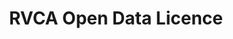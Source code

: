 ---
schema: default
title: RVCA Open Data Licence
organization: RVCA
notes: >-
  Allows you to distribute, remix, tweak, and build upon our work, even
  commercially, as long as you credit RVCA for the original creation and licence
  new creations under identical terms. This is our most accommodating licence
  offered and allows for maximum dissemination and use of RVCA's licenced
  information.<br><br><strong>Required:</strong> <i>Attribution, Licence and
  Copyright Notice</i><br><strong>Permitted:</strong> <i>Private Use, Commercial
  Use, Distribute, Modification, Sell,
  Derivatives</i><br><strong>Forbidden:</strong> <i>Sublicence and Hold
  Liable</i>
resources:
  - name: RVCA Open Data Licence
    url: 'http://gis.rvca.ca/RVCA Open Data Licence.pdf'
    format: pdf
license: 'https://gis.rvca.ca/RVCA Open Data Licence.pdf'
metadata: View Metadata...
category:
  - Licence Agreements
maintainer: 'Dave Crossman, RVCA GIS Coordinator'
maintainer_email: gis.rvca.ca
lastUpdate: <strong>01-13-2018</strong>
---